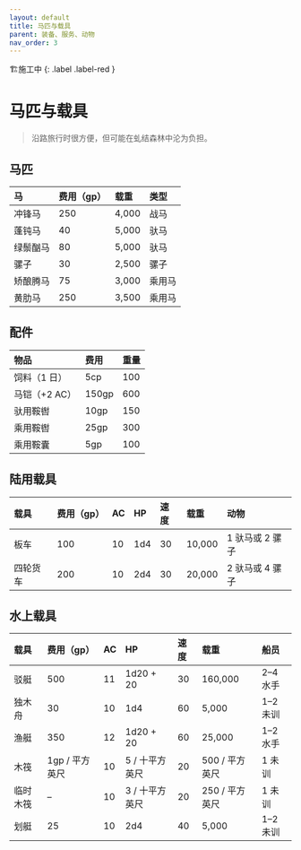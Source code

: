 ```yaml
---
layout: default
title: 马匹与载具
parent: 装备、服务、动物
nav_order: 3
---
```


🏗️施工中
{: .label .label-red }

# 马匹与载具

> 沿路旅行时很方便，但可能在虬结森林中沦为负担。

## 马匹

| 马 | 费用（gp） | 载重 | 类型 |
| :--------------- | :-------- | :---- | :----------- |
| 冲锋马 | 250 | 4,000 | 战马 |
| 蓬钝马 | 40 | 5,000 | 驮马 |
| 绿鬃酗马 | 80 | 5,000 | 驮马 |
| 骡子 | 30 | 2,500 | 骡子 |
| 矫酿腾马 | 75 | 3,000 | 乘用马 |
| 黄肋马 | 250 | 3,500 | 乘用马 |

## 配件

| 物品 | 费用 | 重量 |
| :----------------------- | :---- | :----- |
| 饲料（1 日） | 5cp | 100 |
| 马铠（+2 AC） | 150gp | 600 |
| 驮用鞍辔 | 10gp | 150 |
| 乘用鞍辔 | 25gp | 300 |
| 乘用鞍囊 | 5gp | 100 |

## 陆用载具

| 载具 | 费用（gp） | AC | HP | 速度 | 载重 | 动物 |
| :------ | :-------- | :--- | :--- | :---- | :----- | :------------------------ |
| 板车 | 100 | 10 | 1d4 | 30 | 10,000 | 1 驮马或 2 骡子 |
| 四轮货车 | 200 | 10 | 2d4 | 30 | 20,000 | 2 驮马或 4 骡子 |

## 水上载具

| 载具 | 费用（gp） | AC | HP | 速度 | 载重 | 船员 |
| :-------------- | :------------- | :--- | :------------ | :---- | :------------- | :------------ |
| 驳艇 | 500 | 11 | 1d20 + 20 | 30 | 160,000 | 2–4 水手 |
| 独木舟 | 30 | 10 | 1d4 | 60 | 5,000 | 1–2 未训 |
| 渔艇 | 350 | 12 | 1d20 + 20 | 60 | 25,000 | 1–2 水手 |
| 木筏 | 1gp / 平方英尺 | 10 | 5 / 十平方英尺 | 20 | 500 / 平方英尺 | 1 未训 |
| 临时木筏 | – | 10 | 3 / 十平方英尺 | 20 | 250 / 平方英尺 | 1 未训 |
| 划艇 | 25 | 10 | 2d4 | 40 | 5,000 | 1–2 未训 |

